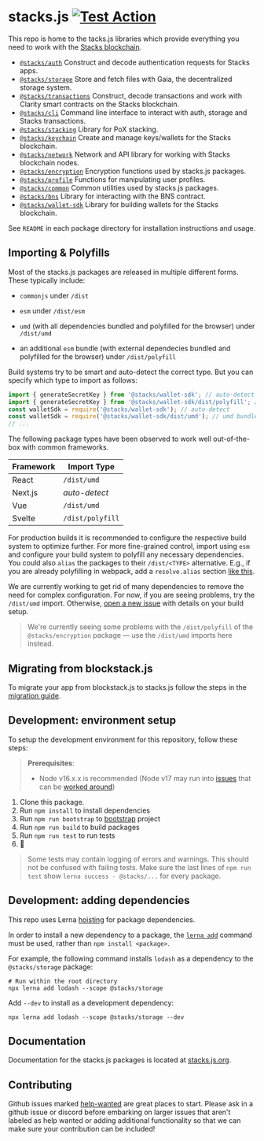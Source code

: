 # stacks.js [![Test Action](https://github.com/hirosystems/stacks.js/actions/workflows/tests.yml/badge.svg?branch=master)](https://github.com/hirosystems/stacks.js/actions/workflows/tests.yml?query=branch%3Amaster)

This repo is home to the tacks.js libraries which provide everything you need to work with the [Stacks blockchain](https://www.stacks.co/what-is-stacks).

- [`@stacks/auth`](https://github.com/hirosystems/stacks.js/tree/master/packages/auth) Construct and decode authentication requests for Stacks apps.
- [`@stacks/storage`](https://github.com/hirosystems/stacks.js/tree/master/packages/storage) Store and fetch files with Gaia, the decentralized storage system.
- [`@stacks/transactions`](https://github.com/hirosystems/stacks.js/tree/master/packages/transactions) Construct, decode transactions and work with Clarity smart contracts on the Stacks blockchain.
- [`@stacks/cli`](https://github.com/hirosystems/stacks.js/tree/master/packages/cli) Command line interface to interact with auth, storage and Stacks transactions.
- [`@stacks/stacking`](https://github.com/hirosystems/stacks.js/tree/master/packages/stacking) Library for PoX stacking.
- [`@stacks/keychain`](https://github.com/hirosystems/stacks.js/tree/master/packages/keychain) Create and manage keys/wallets for the Stacks blockchain.
- [`@stacks/network`](https://github.com/hirosystems/stacks.js/tree/master/packages/network) Network and API library for working with Stacks blockchain nodes.
- [`@stacks/encryption`](https://github.com/hirosystems/stacks.js/tree/master/packages/encryption) Encryption functions used by stacks.js packages.
- [`@stacks/profile`](https://github.com/hirosystems/stacks.js/tree/master/packages/profile) Functions for manipulating user profiles.
- [`@stacks/common`](https://github.com/hirosystems/stacks.js/tree/master/packages/common) Common utilities used by stacks.js packages.
- [`@stacks/bns`](https://github.com/hirosystems/stacks.js/tree/master/packages/bns) Library for interacting with the BNS contract.
- [`@stacks/wallet-sdk`](https://github.com/hirosystems/stacks.js/tree/master/packages/wallet-sdk) Library for building wallets for the Stacks blockchain.

See `README` in each package directory for installation instructions and usage.

## Importing & Polyfills

Most of the stacks.js packages are released in multiple different forms.
These typically include:

- `commonjs` under `/dist`
- `esm` under `/dist/esm`
- `umd` (with all dependencies bundled and polyfilled for the browser) under `/dist/umd`

- an additional `esm` bundle (with external dependecies bundled and polyfilled for the browser) under `/dist/polyfill`

Build systems try to be smart and auto-detect the correct type.
But you can specify which type to import as follows:

```js
import { generateSecretKey } from '@stacks/wallet-sdk'; // auto-detect
import { generateSecretKey } from '@stacks/wallet-sdk/dist/polyfill'; // esm bundle
const walletSdk = require('@stacks/wallet-sdk'); // auto-detect
const walletSdk = require('@stacks/wallet-sdk/dist/umd'); // umd bundle
// ...
```

The following package types have been observed to work well out-of-the-box with common frameworks.

| Framework | Import Type      |
| --------- | ---------------- |
| React     | `/dist/umd`      |
| Next.js   | _auto-detect_    |
| Vue       | `/dist/umd`      |
| Svelte    | `/dist/polyfill` |

For production builds it is recommended to configure the respective build system to optimize further.
For more fine-grained control, import using `esm` and configure your build system to polyfill any necessary dependencies.
You could also `alias` the packages to their `/dist/<TYPE>` alternative.
E.g., if you are already polyfilling in webpack, add a `resolve.alias` section [like this](https://github.com/janniks/stacks-wallet-web/blob/fea34ecfa667518ea9eecdf3b8161aa8e3fad1e3/webpack/webpack.config.base.js#L72-L82).

We are currently working to get rid of many dependencies to remove the need for complex configuration.
For now, if you are seeing problems, try the `/dist/umd` import.
Otherwise, [open a new issue](https://github.com/hirosystems/stacks.js/issues/new/choose) with details on your build setup.

> We're currently seeing some problems with the `/dist/polyfill` of the `@stacks/encryption` package — use the `/dist/umd` imports here instead.

## Migrating from blockstack.js

To migrate your app from blockstack.js to stacks.js follow the steps in the [migration guide](https://github.com/hirosystems/stacks.js/tree/master/.github/MIGRATION_GUIDE.md).

## Development: environment setup

To setup the development environment for this repository, follow these steps:

> **Prerequisites**:
> - Node v16.x.x is recommended (Node v17 may run into [issues](https://github.com/hirosystems/stacks.js/issues/1176) that can be [worked around](https://github.com/webpack/webpack/issues/14532#issuecomment-947012063))

1. Clone this package.
2. Run `npm install` to install dependencies
3. Run `npm run bootstrap` to [bootstrap](https://github.com/lerna/lerna/tree/main/commands/bootstrap) project
4. Run `npm run build` to build packages
5. Run `npm run test` to run tests
6. 🚀

> Some tests may contain logging of errors and warnings.
> This should not be confused with failing tests.
> Make sure the last lines of `npm run test` show `lerna success - @stacks/...` for every package.

## Development: adding dependencies

This repo uses Lerna [hoisting](https://github.com/lerna/lerna/blob/main/doc/hoist.md) for package dependencies.

In order to install a new dependency to a package, the [`lerna add`](https://github.com/lerna/lerna/tree/main/commands/add) command must be used, rather than `npm install <package>`.

For example, the following command installs `lodash` as a dependency to the `@stacks/storage` package:

```shell
# Run within the root directory
npx lerna add lodash --scope @stacks/storage
```

Add `--dev` to install as a development dependency:

```shell
npx lerna add lodash --scope @stacks/storage --dev
```

## Documentation

Documentation for the stacks.js packages is located at [stacks.js.org](https://stacks.js.org/).

## Contributing

Github issues marked [help-wanted](https://github.com/hirosystems/stacks.js/labels/help-wanted)
are great places to start. Please ask in a github issue or discord before embarking
on larger issues that aren't labeled as help wanted or adding additional
functionality so that we can make sure your contribution can be included!
